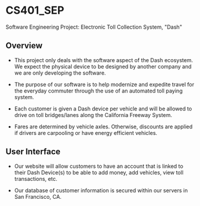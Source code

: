 # CS401_SEP
Software Engineering Project: Electronic Toll Collection System, "Dash"

Overview
--------
- This project only deals with the software aspect of the Dash ecosystem.﻿ We expect the physical device to be designed by another company and we are only developing the software.

- The purpose of our software is to help modernize and expedite travel for the everyday commuter through the use of an automated toll paying system.

- Each customer is given a Dash device per vehicle and will be allowed to drive on toll bridges/lanes along the California Freeway System.

- Fares are determined by vehicle axles. Otherwise, discounts are applied if drivers are carpooling or have energy efficient vehicles.

User Interface
--------------
- Our website will allow customers to have an account that is linked to their Dash Device(s) to be able to add money, add vehicles, view toll transactions, etc.

- Our database of customer information is secured within our servers in San Francisco, CA.

